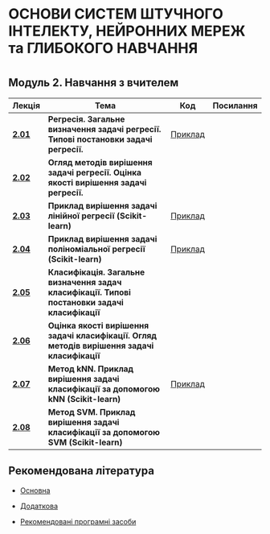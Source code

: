 <p align="center"><h1>ОСНОВИ СИСТЕМ ШТУЧНОГО ІНТЕЛЕКТУ, НЕЙРОННИХ МЕРЕЖ та ГЛИБОКОГО НАВЧАННЯ<h1></p>

<p align="center"><h2>Модуль 2. Навчання з вчителем  </h2> </summary>


| Лекція |Тема | Код | Посилання|
| -------|------ | ------ | ------ |
|**[2.01](/Mod_02_/02_01_Regres/Lec_02_01_git.pdf)**|**Регресія. Загальне визначення  задачі регресії. Типові постановки задачі регресії.** |[Приклад](/Mod_02_/02_01_Regres/CODE_2_01_1/lec_02_01_Exmpl_1.md)  | |
|**[2.02](/Mod_02_/02_02_Regres/Lec_02_02_git.pdf)**|**Огляд методів вирішення задачі регресії. Оцінка якості вирішення задачі регресії.**| | |
|**[2.03](/Mod_02_/02_03_Regres/Lec_02_03_git.pdf)**|**Приклад вирішення задачі лінійної регресії (Scikit-learn)**|[Приклад](/Mod_02_/02_03_Regres/CODE_2_03_1/lec_02_03_Exmpl_1.md) | |
|**[2.04](/Mod_02_/02_04_Regres/Lec_02_04_git.pdf)**|**Приклад вирішення задачі поліноміальної регресії (Scikit-learn)**|[Приклад](/Mod_02_/02_04_Regres/CODE_2_04_1/lec_02_04_Exmpl_1.md)  | |
|**[2.05](/Mod_02_/02_05_Class/Lec_02_05_git.pdf)**|**Класифікація. Загальне визначення задач класифікації. Типові постановки задачі класифікації**| ||
|**[2.06]()**|**Оцінка якості вирішення задачі класифікації. Огляд методів вирішення задачі класифікації**| | |
|**[2.07](/Mod_02_/02_07_Class/Lec_02_07_git.pdf)**|**Метод  kNN. Приклад вирішення задачі класифікації за допомогою kNN (Scikit-learn)**| [Приклад](/Mod_02_/02_07_Class/CODE_2_07_1/lec_02_07_Exmpl_1.md) |           |
|**[2.08]()**| **Метод  SVM. Приклад вирішення задачі класифікації за допомогою SVM (Scikit-learn)** | | |



<p align="center"><h2> Рекомендована література </h2></p>

- [Основна](ADDONS/Lit_Main.md)

- [Додаткова](ADDONS/Lit_Add.md)

- [Рекомендовані програмні засоби](ADDONS/Prog_Sys.md)
